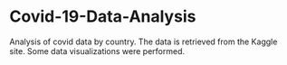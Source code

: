 # Covid-19-Data-Analysis
Analysis of covid data by country.
The data is retrieved from the Kaggle site. 
Some data visualizations were performed.
